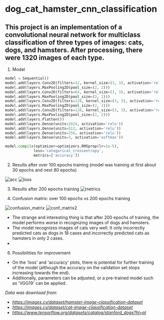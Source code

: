 # dog_cat_hamster_cnn_classification

## This project is an implementation of a convolutional neural network for multiclass classification of three types of images: cats, dogs, and hamsters. After processing, there were 1320 images of each type.


1) Model

```python
model = Sequential()
model.add(layers.Conv2D(filters=32, kernel_size=(3, 3), activation='relu', input_shape=(150, 150, 3)))
model.add(layers.MaxPooling2D(pool_size=(2, 2)))
model.add(layers.Conv2D(filters=64, kernel_size=(3, 3), activation='relu'))
model.add(layers.MaxPooling2D(pool_size=(2, 2)))
model.add(layers.Conv2D(filters=128, kernel_size=(3, 3), activation='relu'))
model.add(layers.MaxPooling2D(pool_size=(2, 2)))
model.add(layers.Conv2D(filters=128, kernel_size=(3, 3), activation='relu'))
model.add(layers.MaxPooling2D(pool_size=(2, 2)))
model.add(layers.Flatten())
model.add(layers.Dense(units=1024, activation='relu'))
model.add(layers.Dense(units=512, activation='relu'))
model.add(layers.Dense(units=256, activation='relu'))
model.add(layers.Dense(units=3, activation='softmax'))

model.compile(optimizer=optimizers.RMSprop(lr=1e-5),
             loss='categorical_crossentropy',
             metrics=['accuracy'])
```


2) Results after over 100 epochs training (model was training at first about 30 epochs and next 80 epochs)
   
![acc](https://github.com/kamil-caly/dog_cat_hamster_cnn_classification/assets/66841315/aa5c7af3-68d6-487d-b80b-718bdfe3a8a8)
![loss](https://github.com/kamil-caly/dog_cat_hamster_cnn_classification/assets/66841315/ebb8ab7b-364e-4155-b627-44a61b97649a)


3) Results after 200 epochs training
![metrics](https://github.com/kamil-caly/dog_cat_hamster_cnn_classification/assets/66841315/a6eaa26e-b1f4-4dd0-b568-21bc1691b8d9)


4) Confusion matrix: over 100 epochs vs 200 epochs training
   
![confusion_matrix](https://github.com/kamil-caly/dog_cat_hamster_cnn_classification/assets/66841315/0102ea60-ae66-4675-92ea-813b678397d6)
![conf_matrix2](https://github.com/kamil-caly/dog_cat_hamster_cnn_classification/assets/66841315/5e133e80-09be-4dc4-9913-1700a56468dc)
- The strange and interesting thing is that after 200 epochs of training, the model performs worse in recognizing images of dogs and hamsters.
- The model recognizes images of cats very well. It only incorrectly predicted cats as dogs in 18 cases and incorrectly predicted cats as hamsters in only 2 cases.
- 

6) Possibilities for improvement
- On the 'loss' and 'accuracy' plots, there is potential for further training of the model (although the accuracy on the validation set stops increasing towards the end).
- Additionally, parameters can be adjusted, or a pre-trained model such as 'VGG19' can be applied.


<em>Data was download from: 
- https://images.cv/dataset/hamster-image-classification-dataset
- https://images.cv/dataset/cat-image-classification-dataset
- https://www.tensorflow.org/datasets/catalog/stanford_dogs?hl=pl
 </em>









